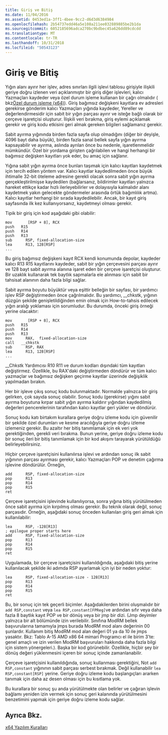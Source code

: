 ```yaml
---
title: Giriş ve Bitiş
ms.date: 11/04/2016
ms.assetid: 0453ed1a-3ff1-4bee-9cc2-d6d3d6384984
ms.openlocfilehash: 2b54737edd46a5e108a211ee032889885be2b1da
ms.sourcegitcommit: 6052185696adca270bc9bdbec45a626dd89cdcdd
ms.translationtype: MT
ms.contentlocale: tr-TR
ms.lasthandoff: 10/31/2018
ms.locfileid: "50543123"
---
```

# <a name="prolog-and-epilog"></a>Giriş ve Bitiş

Yığın alanı ayırır her işlev, adres sınırları ilgili işlevi tablosu girişiyle ilişkili geriye doğru izlenen veri açıklanmıştır bir giriş diğer işlevleri, kalıcı Yazmaçları kaydeder veya özel durum işleme kullanan bir çağrı olmalıdır ( bkz[Özel durum işleme (x64)](../build/exception-handling-x64.md)). Giriş bağımsız değişkeni kayıtlara ev adresleri gerekirse gönderim kalıcı Yazmaçları yığında kaydeder, Yereller ve değerlendirmesidir için sabit bir yığın parçası ayırır ve isteğe bağlı olarak bir çerçeve işaretçisi oluşturur. İlişkili veri bırakma, giriş eylemi açıklamak gerekir ve giriş kodu etkisini geri almak gereken bilgileri sağlamanız gerekir.

Sabit ayırma yığınında birden fazla sayfa olup olmadığını (diğer bir deyişle, 4096 bayt daha büyük), birden fazla sanal bellek sayfa yığın ayırma kapsayabilir ve ayırma, aslında ayrılan önce bu nedenle, işaretlenmelidir mümkündür. Özel bir yordama girişten çağrılabilen ve hangi herhangi bir bağımsız değişken kayıtları yok eder, bu amaç için sağlanır.

Yığına sabit yığın ayırma önce bunları taşımak için kalıcı kayıtları kaydetmek için tercih edilen yöntem var. Kalıcı kayıtlar kaydedilmeden önce büyük ihtimalle 32-bit öteleme adresine gerekli olacak sonra sabit yığın ayırma gerçekleştirilmişse kaydedilen (bağlarsanız, bildirimler kayıtları yalnızca hareket ettikçe kadar hızlı ilerleyebilirler ve dolayısıyla kalmalıdır alanı kaydetmek yakın gelecekte göndermeler arasında örtük bağımlılık artma). Kalıcı kayıtlar herhangi bir sırada kaydedilebilir. Ancak, bir kayıt giriş sayfasında ilk kez kullanıyorsanız, kaydetmeyi olması gerekir.

Tipik bir giriş için kod aşağıdaki gibi olabilir:

```
mov       [RSP + 8], RCX
push   R15
push   R14
push   R13
sub      RSP, fixed-allocation-size
lea      R13, 128[RSP]
...
```

Bu giriş bağımsız değişkeni kayıt RCX kendi konumunda depolar, kaydeder kalıcı R13 R15 kayıtlarını kaydeder, sabit bir yığın çerçevesini parçası ayırır ve 128 bayt sabit ayırma alanına işaret eden bir çerçeve işaretçisi oluşturur. Bir uzaklık kullanarak tek baytlık sapmalarla ele alınması için sabit bir tahsisat alanının daha fazla bilgi sağlar.

Sabit ayırma boyutu büyüktür veya eşittir belleğin bir sayfası, bir yardımcı işlev RSP değiştirmeden önce çağrılmalıdır. Bu yardımcı, __chkstk, yığının düzgün şekilde genişletildiğinden emin olmak için How-to-tahsis edilecek yığın aralığı yoklaması için sorumludur. Bu durumda, önceki giriş örneği yerine olacaktır:

```
mov       [RSP + 8], RCX
push   R15
push   R14
push   R13
mov      RAX,  fixed-allocation-size
call   __chkstk
sub      RSP, RAX
lea      R13, 128[RSP]
...
```

__Chkstk Yardımcısı R10 R11 ve durum kodları dışındaki tüm kayıtları değiştirmez. Özellikle, bu RAX'daki değiştirmeden döndürür ve tüm kalıcı yazmaçlar ve bağımsız değişken geçirme kayıtlar üzerinde değişiklik yapılmadan bırakın.

Her bir işleve çıkış sonuç kodu bulunmaktadır. Normalde yalnızca bir giriş gelirken, çok sayıda sonuç olabilir. Sonuç kodu (gerekirse) yığını sabit ayırma boyutuna kırpar sabit yığın ayırma kaldırır yığından kaydedilmiş değerleri pencerelerinin tarafından kalıcı kayıtlar geri yükler ve döndürür.

Sonuç kodu katı birtakım kurallara geriye doğru izleme kodu için güvenilir bir şekilde özel durumları ve kesme aracılığıyla geriye doğru izleme izlemeniz gerekir. Bu azaltır her bitiş tanımlamak için ek veri yok gerektiğinden, gerekli veri bırakma. Bunun yerine, geriye doğru izleme kodu bir sonuç ileri bir bitiş tanımlamak için bir kod akışını tarayarak yürütüldüğü belirleyebilirsiniz.

Hiçbir çerçeve işaretçisini kullanılırsa işlevi ve ardından sonuç ilk sabit yığınının parçası ayırması gerekir, kalıcı Yazmaçları POP ve denetim çağırma işlevine döndürülür. Örneğin,

```
add      RSP, fixed-allocation-size
pop      R13
pop      R14
pop      R15
ret
```

Çerçeve işaretçisini işlevinde kullanılıyorsa, sonra yığına bitiş yürütülmeden önce sabit ayırma için kırpılmış olması gerekir. Bu teknik olarak değil, sonuç parçasıdır. Örneğin, aşağıdaki sonuç önceden kullanılan giriş geri almak için kullanılabilir:

```
lea      RSP, -128[R13]
; epilogue proper starts here
add      RSP, fixed-allocation-size
pop      R13
pop      R14
pop      R15
ret
```

Uygulamada, bir çerçeve işaretçisini kullanıldığında, aşağıdaki bitiş yerine kullanılacak şekilde iki adımda RSP ayarlamak için iyi bir neden yoktur:

```
lea      RSP, fixed-allocation-size - 128[R13]
pop      R13
pop      R14
pop      R15
ret
```

Bu, bir sonuç için tek geçerli biçimler. Aşağıdakilerden birini oluşmalıdır bir `add RSP,constant` veya `lea RSP,constant[FPReg]`ve ardından sıfır veya daha fazla 8 baytlık kayıt POP ve bir dönüş veya bir jmp bir dizi. (Jmp deyimler yalnızca bir alt bölümünde izin verilebilir. Sınıfına ModRM bellek başvurularına tamamıyla jmps burada ModRM mod alanı değerinin 00 şunlardır. Kullanım bitiş ModRM mod alan değeri 01 ya da 10 ile jmps yasaktır. Bkz: Tablo A-15 AMD x86 64 mimari Programcı el ile birim 3'te: genel amaçlı ve izin verilen ModRM başvuruları hakkında daha fazla bilgi için sistem yönergeleri.). Başka bir kod görünebilir. Özellikle, hiçbir şey bir dönüş değeri yüklenmesini içeren bir sonuç içinde zamanlanabilir.

Çerçeve işaretçisini kullanıldığında, sonuç kullanması gerektiğini, Not `add RSP,constant` yığınının sabit parçası serbest bırakmak. Değil kullanabilir `lea RSP,constant[RSP]` yerine. Geriye doğru izleme kodu başlangıçları ararken tanımak için daha az desen olması için bu kısıtlama yok.

Bu kurallara bir sonuç şu anda yürütülmekte olan belirler ve çağıran işlevin bağlamı yeniden izin vermek için sonuç geri kalanında yürütülmesini benzetimini yapmak için geriye doğru izleme kodu sağlar.

## <a name="see-also"></a>Ayrıca Bkz.

[x64 Yazılım Kuralları](../build/x64-software-conventions.md)